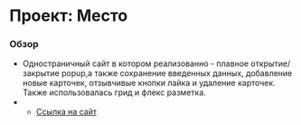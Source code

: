 # Проект: Место

### Обзор

* Одностраничный сайт в котором реализованно -  плавное открытие/закрытие popup,а также сохранение введенных данных, добавление новые карточек, отзывчивые кнопки лайка и удаление карточек.
Также использовалась грид и флекс разметка.
* * [Ссылка на cайт](https://xc1st.github.io/mesto/)

